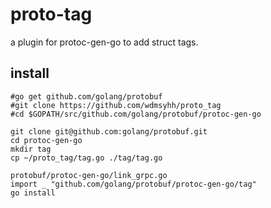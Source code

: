 # proto-tag

a plugin for protoc-gen-go to add struct tags.

## install

```shell
#go get github.com/golang/protobuf
#git clone https://github.com/wdmsyhh/proto_tag
#cd $GOPATH/src/github.com/golang/protobuf/protoc-gen-go

git clone git@github.com:golang/protobuf.git
cd protoc-gen-go
mkdir tag
cp ~/proto_tag/tag.go ./tag/tag.go

protobuf/protoc-gen-go/link_grpc.go
import _ "github.com/golang/protobuf/protoc-gen-go/tag"
go install
```